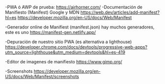 -PWA ó AWP de prueba: https://airhorner.com/
-Documentación de Manifiesto (Manifest) Google y MDN
https://web.dev/articles/add-manifest?hl=es
https://developer.mozilla.org/en-US/docs/Web/Manifest

-Generador online de Manifiest (manifest.json) hay muchos generadores, este es uno
https://manifest-gen.netlify.app/

-Depuración de nuestro sitio PWA (es alternativa a lighthouse)
https://developer.chrome.com/docs/devtools/progressive-web-apps?utm_source=lighthouse&utm_medium=devtools&hl=es-419

-Editor de imagenes de manifiesto
https://www.gimp.org/

-Screenshots
https://developer.mozilla.org/en-US/docs/Web/Manifest/screenshots

